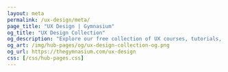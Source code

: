 ```yaml
---
layout: meta
permalink: /ux-design/meta/
page_title: "UX Design | Gymnasium"
og_title: "UX Design Collection"
og_description: "Explore our free collection of UX courses, tutorials, webinars, articles, and jobs."
og_art: /img/hub-pages/og/ux-design-collection-og.png
og_url: https://thegymnasium.com/ux-design
css: [/css/hub-pages.css]
---
```

